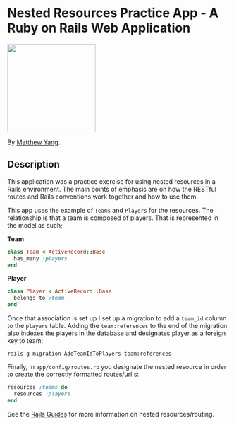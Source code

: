 # Nested Resources Practice App - A Ruby on Rails Web Application

  <img src="https://s3-us-west-2.amazonaws.com/yangportfoliobucket/layoutpics/headshot.jpg" width="200">

By [Matthew Yang](http://www.matthewgyang.com).

## Description

This application was a practice exercise for using nested resources in a Rails environment.  The main points of emphasis are on how the RESTful routes and Rails conventions work together and how to use them.

This app uses the example of `Teams` and `Players` for the resources.  The relationship is that a team is composed of players.  That is represented in the model as such;

**Team**
```ruby
class Team < ActiveRecord::Base
  has_many :players
end
```

**Player**
```ruby
class Player < ActiveRecord::Base
  belongs_to :team
end
```

Once that association is set up I set up a migration to add a `team_id` column to the `players` table.  Adding the `team:references` to the end of the migration also indexes the players in the database and designates player as a foreign key to team:

```console
rails g migration AddTeamIdToPlayers team:references
```

Finally, in `app/config/routes.rb` you designate the nested resource in order to create the correctly formatted routes/url's:

```ruby
resources :teams do
  resources :players
end
```

See the [Rails Guides](http://guides.rubyonrails.org/routing.html) for more information on nested resources/routing.
